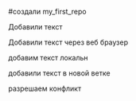 ﻿#создали my_first_repo

Добавили текст

Добавили текст через веб браузер

добавим текст локальн

добавили текст в новой ветке

разрешаем конфликт


